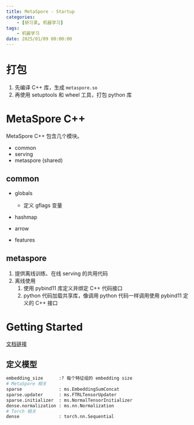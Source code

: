 ```yaml
---
title: MetaSpore - Startup
categories: 
    - [研习录, 机器学习]
tags:
    - 机器学习
date: 2025/01/09 00:00:00
---
```


# 打包

1. 先编译 C++ 库，生成 `metaspore.so`
2. 再使用 setuptools 和 wheel 工具，打包 python 库

# MetaSpore C++

MetaSpore C++ 包含几个模块。

- common
- serving
- metaspore (shared)

## common

- globals

  - 定义 gflags 变量

- hashmap

- arrow

- features

## metaspore

1. 提供离线训练、在线 serving 的共用代码
2. 离线使用
   1. 使用 pybind11 库定义并绑定 C++ 代码接口
   2. python 代码加载共享库，像调用 python 代码一样调用使用 pybind11 定义的 C++ 接口

# Getting Started

[文档链接](https://github.com/meta-soul/MetaSpore/blob/main/tutorials/metaspore-getting-started.ipynb)

## 定义模型

```python
embedding_size      :? 每个特征组的 embedding size
# MetaSpore 相关
sparse              : ms.EmbeddingSumConcat
sparse.updater      : ms.FTRLTensorUpdater
sparse.initializer  : ms.NormalTensorInitializer
dense.normalization : ms.nn.Normalization
# Torch 相关
dense               : torch.nn.Sequential
```

